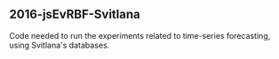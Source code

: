## 2016-jsEvRBF-Svitlana 

Code needed to run the experiments related to time-series forecasting, using Svitlana's databases.
